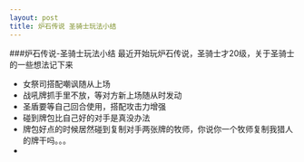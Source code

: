 ```yaml
---
layout: post
title: 炉石传说 圣骑士玩法小结
---
```


###炉石传说-圣骑士玩法小结
最近开始玩炉石传说，圣骑士才20级，关于圣骑士的一些想法记下来
- 女祭司搭配嘲讽随从上场
- 战吼牌抓手里不放，等对方新上场随从时发动
- 圣盾要等自己回合使用，搭配攻击力增强
- 碰到牌包比自己好的对手是真没办法
- 牌包好点的时候居然碰到复制对手两张牌的牧师，你说你一个牧师复制我猎人的牌干吗。。。
- 